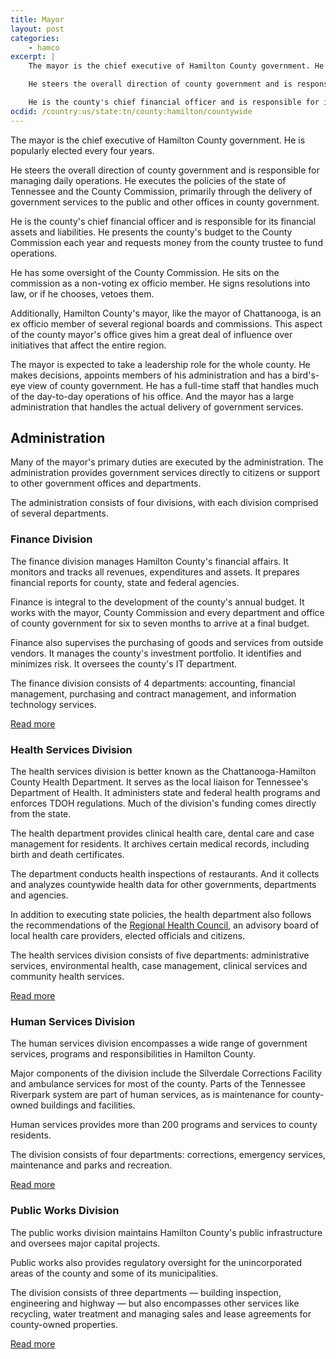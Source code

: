 ```yaml
---
title: Mayor
layout: post
categories:
    - hamco
excerpt: |
    The mayor is the chief executive of Hamilton County government. He is popularly elected every four years.

    He steers the overall direction of county government and is responsible for managing daily operations. He executes the policies of the state of Tennessee and the County Commission, primarily through the delivery of government services to the public and other offices in county government.

    He is the county's chief financial officer and is responsible for its financial assets and liabilities. He presents the county's budget to the County Commission each year and requests money from the county trustee to fund operations.
ocdid: /country:us/state:tn/county:hamilton/countywide
---
```


The mayor is the chief executive of Hamilton County government. He is popularly elected every four years.

He steers the overall direction of county government and is responsible for managing daily operations. He executes the policies of the state of Tennessee and the County Commission, primarily through the delivery of government services to the public and other offices in county government.

He is the county's chief financial officer and is responsible for its financial assets and liabilities. He presents the county's budget to the County Commission each year and requests money from the county trustee to fund operations.

He has some oversight of the County Commission. He sits on the commission as a non-voting ex officio member. He signs resolutions into law, or if he chooses, vetoes them.

Additionally, Hamilton County's mayor, like the mayor of Chattanooga, is an ex officio member of several regional boards and commissions. This aspect of the county mayor's office gives him a great deal of influence over initiatives that affect the entire region.

The mayor is expected to take a leadership role for the whole county. He makes decisions, appoints members of his administration and has a bird's-eye view of county government. He has a full-time staff that handles much of the day-to-day operations of his office. And the mayor has a large administration that handles the actual delivery of government services.

## Administration

Many of the mayor's primary duties are executed by the administration. The administration provides government services directly to citizens or support to other government offices and departments.

The administration consists of four divisions, with each division comprised of several departments.

### Finance Division

The finance division manages Hamilton County's financial affairs. It monitors and tracks all revenues, expenditures and assets. It prepares financial reports for county, state and federal agencies.

Finance is integral to the development of the county's annual budget. It works with the mayor, County Commission and every department and office of county government for six to seven months to arrive at a final budget.

Finance also supervises the purchasing of goods and services from outside vendors. It manages the county's investment portfolio. It identifies and minimizes risk. It oversees the county's IT department.

The finance division consists of 4 departments: accounting, financial management, purchasing and contract management, and information technology services.

[Read more](./finance.html)

### Health Services Division

The health services division is better known as the Chattanooga-Hamilton County Health Department. It serves as the local liaison for Tennessee's Department of Health. It administers state and federal health programs and enforces TDOH regulations. Much of the division's funding comes directly from the state.

The health department provides clinical health care, dental care and case management for residents. It archives certain medical records, including birth and death certificates.

The department conducts health inspections of restaurants. And it collects and analyzes countywide health data for other governments, departments and agencies.

In addition to executing state policies, the health department also follows the recommendations of the [Regional Health Council](http://health.hamiltontn.org/RHC/Default.aspx), an advisory board of local health care providers, elected officials and citizens.

The health services division consists of five departments: administrative services, environmental health, case management, clinical services and community health services.

[Read more](./health-services.html)

### Human Services Division

The human services division encompasses a wide range of government services, programs and responsibilities in Hamilton County.

Major components of the division include the Silverdale Corrections Facility and ambulance services for most of the county. Parts of the Tennessee Riverpark system are part of human services, as is maintenance for county-owned buildings and facilities.

Human services provides more than 200 programs and services to county residents.

The division consists of four departments: corrections, emergency services, maintenance and parks and recreation.

[Read more](./human-services.html)

### Public Works Division

The public works division maintains Hamilton County's public infrastructure and oversees major capital projects.

Public works also provides regulatory oversight for the unincorporated areas of the county and some of its municipalities.

The division consists of three departments — building inspection, engineering and highway — but also encompasses other services like recycling, water treatment and managing sales and lease agreements for county-owned properties.

[Read more](./public-works.html)


